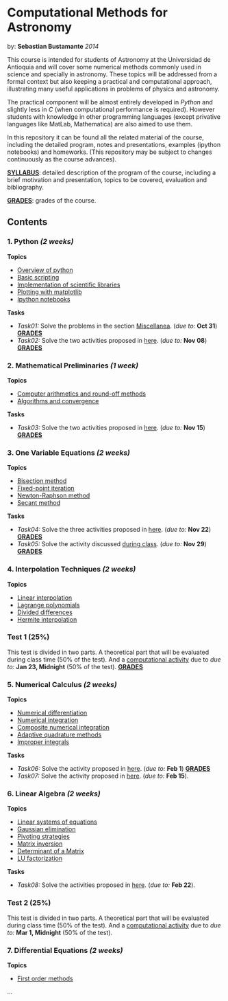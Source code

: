 Computational Methods for Astronomy
===================================
by: **Sebastian Bustamante** *2014*

This course is intended for students of Astronomy at the Universidad de Antioquia 
and will cover some numerical methods commonly used in science and specially in 
astronomy. These topics will be addressed from a formal context but also keeping 
a practical and computational approach, illustrating many useful applications in
problems of physics and astronomy.


The practical component will be almost entirely developed in *Python* and 
slightly less in *C* (when computational performance is required). 
However students with knowledge in other programming languages (except
privative languages like MatLab, Mathematica) are also aimed to use them.


In this repository it can be found all the related material of the course, 
including the detailed program, notes and presentations, examples (ipython 
notebooks) and homeworks. (This repository may be subject to changes continuously 
as the course advances).


[**SYLLABUS**](https://github.com/sbustamante/ComputationalMethods/blob/master/syllabus/syllabus.pdf?raw=true):
detailed description of the program of the course, including a brief motivation and presentation, 
topics to be covered, evaluation and bibliography.

[**GRADES**](https://github.com/sbustamante/ComputationalMethods/blob/master/grades/Grades.pdf?raw=true):
grades of the course.

Contents
--------

### 1. **Python** *(2 weeks)*
    
**Topics**
- [Overview of python](http://nbviewer.ipython.org/github/sbustamante/ComputationalMethods/blob/master/material/overview-python.ipynb)
- [Basic scripting](http://nbviewer.ipython.org/github/sbustamante/ComputationalMethods/blob/master/material/basic-scripting.ipynb)
- [Implementation of scientific libraries](http://nbviewer.ipython.org/github/sbustamante/ComputationalMethods/blob/master/material/scientific-libraries.ipynb)
- [Plotting with matplotlib](http://nbviewer.ipython.org/github/sbustamante/ComputationalMethods/blob/master/material/matplotlib.ipynb)
- [Ipython notebooks](http://nbviewer.ipython.org/github/sbustamante/ComputationalMethods/blob/master/material/ipython-notebooks.ipynb)

**Tasks**
- *Task01:* Solve the problems in the section [Miscellanea](http://nbviewer.ipython.org/github/sbustamante/ComputationalMethods/blob/master/material/basic-scripting.ipynb#Miscellanea). (*due to:* **Oct 31**) **[GRADES](https://github.com/sbustamante/ComputationalMethods/blob/master/grades/grades_task01.dat)**
- *Task02:* Solve the two activities proposed in [here](http://nbviewer.ipython.org/github/sbustamante/ComputationalMethods/blob/master/activities/halos-catalog.ipynb). (*due to:* **Nov 08**) **[GRADES](https://github.com/sbustamante/ComputationalMethods/blob/master/grades/grades_task02.dat)**
    
### 2. **Mathematical Preliminaries** *(1 week)*
    
**Topics**
- [Computer arithmetics and round-off methods](http://nbviewer.ipython.org/github/sbustamante/ComputationalMethods/blob/master/material/computer-arithmetics.ipynb)
- [Algorithms and convergence](http://nbviewer.ipython.org/github/sbustamante/ComputationalMethods/blob/master/material/algorithms-convergence.ipynb)

**Tasks**
- *Task03:* Solve the two activities proposed in [here](http://nbviewer.ipython.org/github/sbustamante/ComputationalMethods/blob/master/activities/binary-representation.ipynb). (*due to:* **Nov 15**)  **[GRADES](https://github.com/sbustamante/ComputationalMethods/blob/master/grades/grades_task03.dat)**
    
### 3. **One Variable Equations** *(2 weeks)*
    
**Topics**
- [Bisection method](http://nbviewer.ipython.org/github/sbustamante/ComputationalMethods/blob/master/material/one-variable-equations.ipynb#Bisection-Method)
- [Fixed-point iteration](http://nbviewer.ipython.org/github/sbustamante/ComputationalMethods/blob/master/material/one-variable-equations.ipynb#Fixed-point-Iteration)
- [Newton-Raphson method](http://nbviewer.ipython.org/github/sbustamante/ComputationalMethods/blob/master/material/one-variable-equations.ipynb#Newton-Raphson-Method)
- [Secant method](http://nbviewer.ipython.org/github/sbustamante/ComputationalMethods/blob/master/material/one-variable-equations.ipynb#Secant-Method)

**Tasks**
- *Task04:* Solve the three activities proposed in [here](http://nbviewer.ipython.org/github/sbustamante/ComputationalMethods/blob/master/activities/bisection-performance.ipynb). (*due to:* **Nov 22**)   **[GRADES](https://github.com/sbustamante/ComputationalMethods/blob/master/grades/grades_task04.dat)**
- *Task05:* Solve the activity discussed [during class](http://nbviewer.ipython.org/github/sbustamante/ComputationalMethods/blob/master/activities/radius-exoplanet.ipynb). (*due to:* **Nov 29**)   **[GRADES](https://github.com/sbustamante/ComputationalMethods/blob/master/grades/grades_task05.dat)**

### 4. **Interpolation Techniques** *(2 weeks)*
    
**Topics**
- [Linear interpolation](http://nbviewer.ipython.org/github/sbustamante/ComputationalMethods/blob/master/material/interpolation.ipynb#Linear-Interpolation)
- [Lagrange polynomials](http://nbviewer.ipython.org/github/sbustamante/ComputationalMethods/blob/master/material/interpolation.ipynb#Lagrange-Polynomial)
- [Divided differences](http://nbviewer.ipython.org/github/sbustamante/ComputationalMethods/blob/master/material/interpolation.ipynb#Divided-Differences)
- [Hermite interpolation](http://nbviewer.ipython.org/github/sbustamante/ComputationalMethods/blob/master/material/interpolation.ipynb#Hermite-Interpolation)

### **Test 1 (25%)**

This test is divided in two parts. A theoretical part that will be evaluated during class time (50% of the test). And a [computational activity](http://nbviewer.ipython.org/github/sbustamante/ComputationalMethods/blob/master/activities/test1.ipynb) due to *due to:* **Jan 23, Midnight** (50% of the test). **[GRADES](https://github.com/sbustamante/ComputationalMethods/blob/master/grades/grades_test1.dat)**

### 5. **Numerical Calculus** *(2 weeks)*
    
**Topics**
- [Numerical differentiation](http://nbviewer.ipython.org/github/sbustamante/ComputationalMethods/blob/master/material/numerical-calculus.ipynb#Numerical-Differentiation)
- [Numerical integration](http://nbviewer.ipython.org/github/sbustamante/ComputationalMethods/blob/master/material/numerical-calculus.ipynb#Numerical-Integration)
- [Composite numerical integration](http://nbviewer.ipython.org/github/sbustamante/ComputationalMethods/blob/master/material/numerical-calculus.ipynb#Composite-Numerical-Integration)
- [Adaptive quadrature methods](http://nbviewer.ipython.org/github/sbustamante/ComputationalMethods/blob/master/material/numerical-calculus.ipynb#Adaptive-Quadrature-Methods)
- [Improper integrals](http://nbviewer.ipython.org/github/sbustamante/ComputationalMethods/blob/master/material/numerical-calculus.ipynb#Improper-Integrals)

**Tasks**
- *Task06:* Solve the activity proposed in [here](http://nbviewer.ipython.org/github/sbustamante/ComputationalMethods/blob/master/activities/radial-poisson.ipynb). (*due to:* **Feb 1**)    **[GRADES](https://github.com/sbustamante/ComputationalMethods/blob/master/grades/grades_task06.dat)**
- *Task07:* Solve the activity proposed in [here](http://nbviewer.ipython.org/github/sbustamante/ComputationalMethods/blob/master/activities/ficks-law.ipynb). (*due to:* **Feb 15**).

### 6. **Linear Algebra** *(2 weeks)*
    
**Topics**
- [Linear systems of equations](http://nbviewer.ipython.org/github/sbustamante/ComputationalMethods/blob/master/material/linear-algebra.ipynb#Linear-Systems-of-Equations)
- [Gaussian elimination](http://nbviewer.ipython.org/github/sbustamante/ComputationalMethods/blob/master/material/linear-algebra.ipynb#Gaussian-Elimination)
- [Pivoting strategies](http://nbviewer.ipython.org/github/sbustamante/ComputationalMethods/blob/master/material/linear-algebra.ipynb#Pivoting-Strategies)
- [Matrix inversion](http://nbviewer.ipython.org/github/sbustamante/ComputationalMethods/blob/master/material/linear-algebra.ipynb#Matrix-Inversion)
- [Determinant of a Matrix](http://nbviewer.ipython.org/github/sbustamante/ComputationalMethods/blob/master/material/linear-algebra.ipynb#Determinant-of-a-Matrix)
- [LU factorization](http://nbviewer.ipython.org/github/sbustamante/ComputationalMethods/blob/master/material/linear-algebra.ipynb#LU-Factorization)

**Tasks**
- *Task08:* Solve the activities proposed in [here](http://nbviewer.ipython.org/github/sbustamante/ComputationalMethods/blob/master/activities/gauss-jordan.ipynb). (*due to:* **Feb 22**).

### **Test 2 (25%)**

This test is divided in two parts. A theoretical part that will be evaluated during class time (50% of the test). And a [computational activity](http://nbviewer.ipython.org/github/sbustamante/ComputationalMethods/blob/master/activities/test2.ipynb) due to *due to:* **Mar 1, Midnight** (50% of the test).

### 7. **Differential Equations** *(2 weeks)*
    
**Topics**
- [First order methods](http://nbviewer.ipython.org/github/sbustamante/ComputationalMethods/blob/master/material/differential-equations.ipynb#First-Order-Methods)

...
